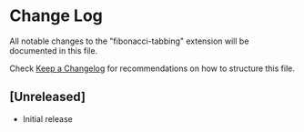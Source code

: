 # Change Log

All notable changes to the "fibonacci-tabbing" extension will be documented in this file.

Check [Keep a Changelog](http://keepachangelog.com/) for recommendations on how to structure this file.

## [Unreleased]

- Initial release